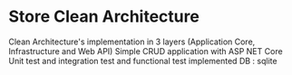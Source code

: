 # Store Clean Architecture
Clean Architecture's implementation in 3 layers (Application Core, Infrastructure and Web API) 
Simple CRUD application with ASP NET Core 
Unit test and integration test and functional test implemented 
DB : sqlite
